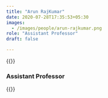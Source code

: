 ```yaml
---
title: "Arun RajKumar"
date: 2020-07-28T17:35:53+05:30
images:
  - /images/people/arun-rajkumar.png
role: "Assistant Professor"
draft: false

---
```


{{<rawhtml>}}

<h3><b>Assistant Professor</b></h3>

{{</rawhtml>}}


